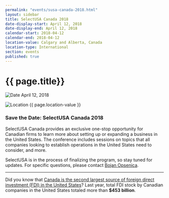 ```yaml
---
permalink: "events/susa-canada-2018.html"
layout: sidebar
title: SelectUSA Canada 2018
date-display-start: April 12, 2018
date-display-end: April 12, 2018
calendar-start: 2018-04-12
calendar-end: 2018-04-12
location-value: Calgary and Alberta, Canada
location-type: International
section: events
published: true
---
```


# {{ page.title}}

![Date](https://google.github.io/material-design-icons/action/svg/design/ic_event_24px.svg "Date") April 12, 2018

![Location](http://google.github.io/material-design-icons/social/svg/design/ic_location_city_24px.svg "Location") {{ page.location-value }}

### Save the Date: SelectUSA Canada 2018

SelectUSA Canada provides an exclusive one-stop opportunity for Canadian firms to learn more about setting up or expanding a business in the United States. The conference includes sessions on topics that all companies looking to establish operations in the United States need to consider, and more. 

SelectUSA is in the process of finalizing the program, so stay tuned for updates. For specific questions, please contact [Bojan Opsenica](mailto:bojan.opsenica@trade.gov).

---

Did you know that [Canada is the second largest source of foreign direct investment (FDI) in the United States](https://www.selectusa.gov/country-fact-sheet/united-states)? Last year, total FDI stock by Canadian companies in the United States totaled more than **$453 billion**.
